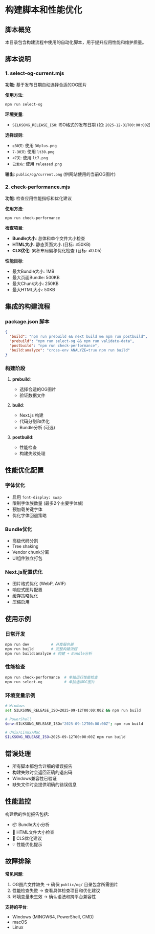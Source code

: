 # 构建脚本和性能优化

## 脚本概览

本目录包含构建流程中使用的自动化脚本，用于提升应用性能和维护质量。

## 脚本说明

### 1. select-og-current.mjs
**功能**: 基于发布日期自动选择合适的OG图片

**使用方法**:
```bash
npm run select-og
```

**环境变量**:
- `SILKSONG_RELEASE_ISO`: ISO格式的发布日期 (如: `2025-12-31T00:00:00Z`)

**选择规则**:
- `≥30天`: 使用 `30plus.png`
- `7-30天`: 使用 `lt30.png`  
- `<7天`: 使用 `lt7.png`
- `已发布`: 使用 `released.png`

**输出**: `public/og/current.png` (供网站使用的当前OG图片)

### 2. check-performance.mjs
**功能**: 检查应用性能指标和优化建议

**使用方法**:
```bash
npm run check-performance
```

**检查项目**:
- **Bundle大小**: 总体和单个文件大小检查
- **HTML大小**: 静态页面大小 (目标: ≤50KB)
- **CLS优化**: 累积布局偏移优化检查 (目标: ≤0.05)

**性能目标**:
- 最大Bundle大小: 1MB
- 最大页面Bundle: 500KB
- 最大Chunk大小: 250KB
- 最大HTML大小: 50KB

## 集成的构建流程

### package.json 脚本

```json
{
  "build": "npm run prebuild && next build && npm run postbuild",
  "prebuild": "npm run select-og && npm run validate-data",
  "postbuild": "npm run check-performance",
  "build:analyze": "cross-env ANALYZE=true npm run build"
}
```

### 构建阶段

1. **prebuild**: 
   - 选择合适的OG图片
   - 验证数据文件

2. **build**:
   - Next.js 构建
   - 代码分割和优化
   - Bundle分析 (可选)

3. **postbuild**:
   - 性能检查
   - 构建失败处理

## 性能优化配置

### 字体优化
- 启用 `font-display: swap`
- 限制字体族数量 (最多2个主要字体族)
- 预加载关键字体
- 优化字体回退策略

### Bundle优化
- 高级代码分割
- Tree shaking
- Vendor chunk分离
- UI组件独立打包

### Next.js配置优化
- 图片格式优化 (WebP, AVIF)
- 响应式图片配置
- 缓存策略优化
- 压缩启用

## 使用示例

### 日常开发
```bash
npm run dev          # 开发服务器
npm run build        # 完整构建流程
npm run build:analyze # 构建 + Bundle分析
```

### 性能检查
```bash
npm run check-performance  # 单独运行性能检查
npm run select-og          # 单独选择OG图片
```

### 环境变量示例
```bash
# Windows
set SILKSONG_RELEASE_ISO=2025-09-12T00:00:00Z && npm run build

# PowerShell
$env:SILKSONG_RELEASE_ISO="2025-09-12T00:00:00Z"; npm run build

# Unix/Linux/Mac
SILKSONG_RELEASE_ISO=2025-09-12T00:00:00Z npm run build
```

## 错误处理

- 所有脚本都包含详细的错误报告
- 构建失败时会返回正确的退出码
- Windows兼容性已验证
- 缺失文件时会提供明确的错误信息

## 性能监控

构建后的性能报告包括:
- 📦 Bundle大小分析
- 📄 HTML文件大小检查  
- 🎯 CLS优化建议
- 💡 性能优化提示

## 故障排除

**常见问题**:
1. OG图片文件缺失 → 确保 `public/og/` 目录包含所需图片
2. 性能检查失败 → 查看具体检查项目和优化建议
3. 环境变量未生效 → 确认语法和跨平台兼容性

**支持的平台**:
- Windows (MINGW64, PowerShell, CMD)
- macOS
- Linux